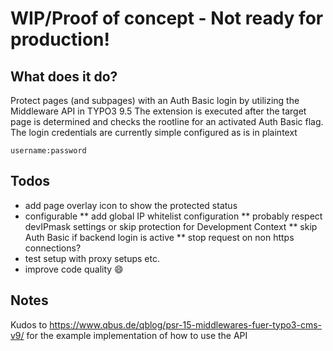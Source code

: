 # WIP/Proof of concept - Not ready for production!


## What does it do?

Protect pages (and subpages) with an Auth Basic login by utilizing the Middleware API in TYPO3 9.5
The extension is executed after the target page is determined and checks the rootline for an activated Auth Basic flag.
The login credentials are currently simple configured as is in plaintext
~~~
username:password
~~~


## Todos
* add page overlay icon to show the protected status
* configurable
** add global IP whitelist configuration
** probably respect devIPmask settings or skip protection for Development Context
** skip Auth Basic if backend login is active
** stop request on non https connections?
* test setup with proxy setups etc. 
* improve code quality :smile:

## Notes
Kudos to https://www.qbus.de/qblog/psr-15-middlewares-fuer-typo3-cms-v9/ for the example implementation of how to use the API

 
